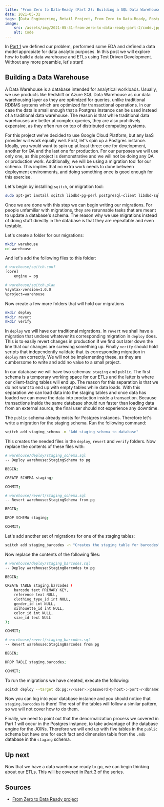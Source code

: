 ```yaml
---
title: "From Zero to Data-Ready (Part 2): Building a SQL Data Warehouse"
date: 2021-05-31
tags: [Data Engineering, Retail Project, From Zero to Data-Ready, Postgres, SQL, sqitch]
image:
    src: /assets/img/2021-05-31-from-zero-to-data-ready-part-2/code.jpg
    alt: Code
---
```


In [Part 1](/posts/from-zero-to-data-ready-part-1/) we defined our problem, performed some EDA and defined a data model appropiate for data analytic purposes. In this post we will explore how to build a data warehouse and ETLs using Test Driven Development. Without any more preamble, let's start!

## Building a Data Warehouse
A Data Warehouse is a database intended for analytical workloads. Usually, we use products like Redshift or Azure SQL Data Warehouse as our data warehousing layer as they are optimized for queries, unlike traditional RDBMS systems which are optimized for transactional operations. In our case the data is small enough that a Postgres instance can be used instead of a traditional data warehouse. The reason is that while traditional data warehouses are better at complex queries, they are also prohitively expensive, as they often run on top of distributed computing systems.

For this project we've decided to use Google Cloud Platform, but any IaaS provider will work equally well. First, let's spin up a Postgres instance. Ideally, you would want to spin up at least three: one for development, another for QA and the last one for production. For our purposes we will use only one, as this project is demonstrative and we will not be doing any QA or production work. Additionally, we will be using a migration tool for our schema. This implies that no extra work needs to done between deployment environments, and doing something once is good enough for this exercise.

Let's begin by installing `sqitch`, or migration tool:

```bash
sudo apt-get install sqitch libdbd-pg-perl postgresql-client libdbd-sqlite3-perl sqlite3
```

Once we are done with this step we can begin writing our migrations. For people unfamiliar with migrations, they are rerunnable tasks that are meant to update a database's schema. The reason why we use migrations instead of doing stuff directly in the database is that they are repeatable and even testable.

Let's create a folder for our migrations:

```bash
mkdir warehouse
cd warehouse
```

And let's add the following files to this folder:

```bash
# warehouse/sqitch.conf
[core]
    engine = pg
```

```bash
# warehouse/sqitch.plan
%syntax-version=1.0.0
%project=warehouse
```

Now create a few more folders that will hold our migrations
```bash
mkdir deploy
mkdir revert
mkdir verify
```

In `deploy` we will have our traditional migrations. In `revert` we shall have a migration that undoes whatever its corresponding migration in `deploy` does. This is to easily revert changes in production if we find out later down the line that our changes are screwing something up. Finally `verify` should hold scripts that independently validate that its corresponding migration in `deploy` ran correctly. We will not be implementing these, as they are cumbersome to write and add no value to a small project.

In our database we will have two schemas: `staging` and `public`. The first schema is a temporary working space for our ETLs and the latter is where our client-facing tables will end up. The reason for this separation is that we do not want to end up with empty tables while data loads. With this separation we can load data into the staging tables and once data has loaded we can move the data into production inside a transaction. Because transactions inside the same database should run faster than loading data from an external source, the final user should not experience any downtime.

The `public` schema already exists for Postgres instances. Therefore let's write a migration for the staging schema. Run the following command:

```bash
sqitch add staging_schema -n "Add staging schema to database"
```

This creates the needed files in the `deploy`, `revert` and `verify` folders. Now replace the contents of these files with:

```bash
# warehouse/deploy/staging_schema.sql
-- Deploy warehouse:StagingSchema to pg

BEGIN;

CREATE SCHEMA staging;

COMMIT;
```

```bash
# warehouse/revert/staging_schema.sql
-- Revert warehouse:StagingSchema from pg

BEGIN;

DROP SCHEMA staging;

COMMIT;
```

Let's add another set of migrations for one of the staging tables:

```bash
sqitch add staging_barcodes -n "Creates the staging table for barcodes"
```

Now replace the contents of the following files:

```bash
# warehouse/deploy/staging_barcodes.sql
-- Deploy warehouse:StagingBarcodes to pg

BEGIN;

CREATE TABLE staging.barcodes (
	barcode text PRIMARY KEY,
	reference text NULL,
	clothing_type_id int NULL,
	gender_id int NULL,
	silhouette_id int NULL,
	color_id int NULL,
	size_id text NULL
);

COMMIT;
```

```bash
# warehouse/revert/staging_barcodes.sql
-- Revert warehouse:StagingBarcodes from pg

BEGIN;

DROP TABLE staging.barcodes;

COMMIT;
```

To run the migrations we have created, execute the following:

```bash
sqitch deploy --target db:pg://<user>:<password>@<host>:<port>/<dbname>
```

Now you can log into your database instance and you should notice that `staging.barcodes` is there! The rest of the tables will follow a similar pattern, so we will not cover how to do them.

Finally, we need to point out that the denormalization process we covered in Part 1 will occur in the Postgres instance, to take advantage of the database engine for the JOINs. Therefore we will end up with five tables in the `public` schema but have one for each fact and dimension table from the `.mdb` database in the `staging` schema.

## Up next

Now that we have a data warehouse ready to go, we can begin thinking about our ETLs. This will be covered in [Part 3](/posts/from-zero-to-data-ready-part-3/) of the series.

## Sources

- [From Zero to Data Ready project](https://github.com/sebasgarcep/from_zero_to_data_ready)